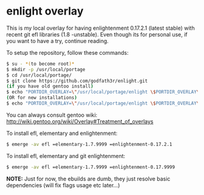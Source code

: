 enlight overlay
===============

This is my local overlay for having enlightenment 0.17.2.1 (latest stable) with 
recent git efl libraries (1.8 -unstable). Even though its for personal use, if
you want to have a try, continue reading.

To setup the repository, follow these commands:
```bash
$ su - *(to become root)*
$ mkdir -p /usr/local/portage
$ cd /usr/local/portage/
$ git clone https://github.com/godfath3r/enlight.git
(if you have old gentoo install)
$ echo "PORTDIR_OVERLAY=\"/usr/local/portage/enlight \$PORTDIR_OVERLAY\"" >> /etc/make.conf
(OR for new installations)
$ echo "PORTDIR_OVERLAY=\"/usr/local/portage/enlight \$PORTDIR_OVERLAY\"" >> /etc/portage/make.conf 
```
You can always consult gentoo wiki:
http://wiki.gentoo.org/wiki/Overlay#Treatment_of_overlays

To install efl, elementary and enlightenment:
```bash
$ emerge -av efl =elementary-1.7.9999 =enlightenment-0.17.2.1
```
To install efl, elementary and git enlightenment:
```bash
$ emerge -av efl =elementary-1.7.9999 =enlightenment-0.17.9999
```

**NOTE:**
Just for now, the ebuilds are dumb, they just resolve basic dependencies 
(will fix flags usage etc later...)


